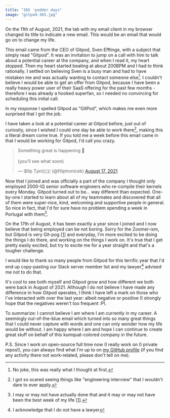 ```yaml
---
title: "365 'podder days"
image: "gitpod-365.jpg"
---
```


On the 11th of August, 2021, the tab with my email client in my browser changed its title to indicate a new email. This would be an email that would go on to change my life.

This email came from the CEO of Gitpod, Sven Efftinge, with a subject that simply read "Gitpod". It was an invitation to jump on a call with him to talk about a potential career at the company, and when I read it, my heart stopped. Then my heart started beating at about 200BPM and I had to think rationally. I settled on believing Sven is a busy man and had to have mistaken me and was actually wanting to contact someone else[^1]. I couldn't believe I would be able to get an offer from Gitpod, because I have been a really heavy power user of their SaaS offering for the past few months - therefore I was already a hooked superfan, so I needed no convincing for scheduling this initial call.

In my response I spelled Gitpod as "GitPod", which makes me even more surprised that I got the job.

I have taken a look at a potential career at Gitpod before, just out of curiosity, since I wished I could one day be able to work there[^2], making this a literal dream come true. If you told me a week before this email came in that I would be working for Gitpod, I'd call you crazy.

<blockquote class="twitter-tweet"><p lang="en" dir="ltr">Something great is happening 👀 <br><br>(you’ll see what soon)</p>&mdash; Φlip Tρni🇨🇿 (@filiptronicek) <a href="https://twitter.com/filiptronicek/status/1427540497573236737?ref_src=twsrc%5Etfw">August 17, 2021</a></blockquote> <script async src="https://platform.twitter.com/widgets.js" charset="utf-8"></script> 

Now that I joined and was officially a part of the company I thought only employed 2000-IQ senior software engineers who re-compile their kernels every Monday. Gitpod turned out to be… way different than expected. One-by-one I started to learn about all of my teammates and discovered that all of them were super-nice, kind, welcoming and supportive people in general. So nice in fact, that I'd for sure have no problem spending a week in Portugal with them[^3].

On the 17th of August, it has been exactly a year since I joined and I now believe that being employed can be not boring. Sorry for the Zoomer-ism, but Gitpod is very Git-pog [[1](https://www.urbandictionary.com/define.php?term=Pog)] and everyday, I'm more excited to be doing the things I do there, and working on the things I work on. It's true that I get pretty easily excited, but try to excite me for a year straight and that's a tougher challenge.

I would like to thank so many people from Gitpod for this terrific year that I'd end up copy-pasting our Slack server member list and my lawyer[^4] advised me not to do that.

It's cool to see both myself and Gitpod grow and how different we both were back in August of 2021. Although I do not believe I have made any difference in how Gitpod operates, I think I have left a mark on those who I've interacted with over the last year: albeit negative or positive (I strongly hope that the negatives weren't too frequent :P).

To summarize: I cannot believe I am where I am currently in my career. A seemingly out-of-the-blue email which turned into so many great things that I could never capture with words and one can only wonder how my life would be without. I am happy where I am and hope I can continue to create great stuff on behalf of this kumquat-colored company in the future.

P.S. Since I work on open-source full time now (I really work on 0 private repos!), you can always find what I'm up to on [my GitHub profile](https://github.com/filiptronicek) (if you find any activity there not work-related, please don't tell on me).

[^1]: No joke, this was really what I thought at first. 
[^2]: I got so scared seeing things like "engineering interview" that I wouldn't dare to ever apply.
[^3]: I may or may not have actually done that and it may or may not have been the best week of my life [[1](https://www.youtube.com/watch?v=8QQKs3hFnMg)].
[^4]: I acknowledge that I do not have a lawyer
